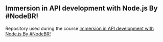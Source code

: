 ## Immersion in API development with Node.js By #NodeBR!

Repository used during the course [Immersion in API development with Node.js By #NodeBR!](https://erickwendel.teachable.com/p/node-js-para-iniciantes-nodebr)
